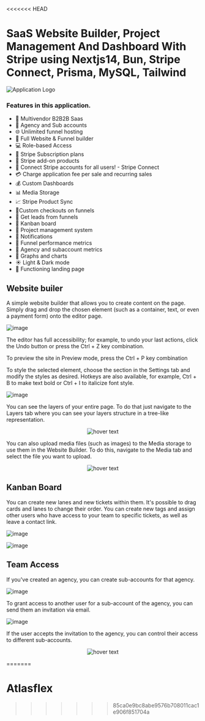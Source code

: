 <<<<<<< HEAD
# SaaS Website Builder, Project Management And Dashboard With Stripe using Nextjs14, Bun, Stripe Connect, Prisma, MySQL, Tailwind

![Application Logo](https://storage.googleapis.com/msgsndr/0wtSXexlPhMN1945ooxW/media/65b7c3d24660477daf3d6708.png)

### Features in this application.
- 🤯 Multivendor B2B2B Saas
- 🏢 Agency and Sub accounts
- 🌐 Unlimited funnel hosting
- 🚀 Full Website & Funnel builder
- 💻 Role-based Access
- 🔄 Stripe Subscription plans
- 🛒 Stripe add-on products
- 🔐 Connect Stripe accounts for all users! - Stripe Connect
- 💳 Charge application fee per sale and recurring sales
- 💰 Custom Dashboards
- 📊 Media Storage
- 📈 Stripe Product Sync
- 📌Custom checkouts on funnels
- 📢 Get leads from funnels
- 🎨 Kanban board
- 📂 Project management system
- 🔗 Notifications
- 📆 Funnel performance metrics
- 🧾 Agency and subaccount metrics
- 🌙 Graphs and charts
- ☀️ Light & Dark mode
- 📄 Functioning landing page


## Website builer
A simple website builder that allows you to create content on the page. Simply drag and drop the chosen element (such as a container, text, or even a payment form) onto the editor page.

![image](https://github.com/denvudd/plura/assets/68691654/a1d851ae-baea-428f-985d-36aef9223658)


The editor has full accessibility; for example, to undo your last actions, click the Undo button or press the Ctrl + Z key combination.

To preview the site in Preview mode, press the Ctrl + P key combination

To style the selected element, choose the section in the Settings tab and modify the styles as desired. Hotkeys are also available, for example, Ctrl + B to make text bold or Ctrl + I to italicize font style.

![image](https://github.com/denvudd/plura/assets/68691654/bda993ec-edd2-4841-8dd8-6b64542c9e9e)


You can see the layers of your entire page. To do that just navigate to the Layers tab where you can see your layers structure in a tree-like representation.

<p align="center">
  <img src="https://github.com/denvudd/plura/assets/68691654/4689aab1-1a20-46c2-aa19-428476474a94" title="hover text">
</p>

You can also upload media files (such as images) to the Media storage to use them in the Website Builder. To do this, navigate to the Media tab and select the file you want to upload.

<p align="center">
  <img src="https://github.com/denvudd/plura/assets/68691654/21fd178d-11ea-4de8-af88-4dfbe87b0921" title="hover text">
</p>

## Kanban Board
You can create new lanes and new tickets within them. It's possible to drag cards and lanes to change their order. You can create new tags and assign other users who have access to your team to specific tickets, as well as leave a contact link.

![image](https://github.com/denvudd/plura/assets/68691654/b8dced27-9bac-4ebc-ae78-cdc6b4bf3159)


![image](https://github.com/denvudd/plura/assets/68691654/bb52dc58-3d9f-4c3e-aac6-63cde7f40482)

## Team Access
If you've created an agency, you can create sub-accounts for that agency.

![image](https://github.com/denvudd/plura/assets/68691654/78c8ad3c-71f5-4bf7-bb02-81fd60d3eb58)

To grant access to another user for a sub-account of the agency, you can send them an invitation via email. 

![image](https://github.com/denvudd/plura/assets/68691654/5b072327-bf70-448c-b4b3-3bbbe20465e7)

If the user accepts the invitation to the agency, you can control their access to different sub-accounts.

<p align="center">
  <img src="https://github.com/denvudd/plura/assets/68691654/bb863d94-9f66-4588-a393-6714e462709c)" title="hover text">
</p>




=======
# Atlasflex
>>>>>>> 85ca0e9bc8abe9576b708011cac1e906f851704a
